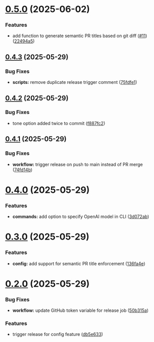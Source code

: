 # [0.5.0](https://github.com/MarkRabey/git-chimp/compare/v0.4.3...v0.5.0) (2025-06-02)


### Features

* add function to generate semantic PR titles based on git diff ([#11](https://github.com/MarkRabey/git-chimp/issues/11)) ([22494a5](https://github.com/MarkRabey/git-chimp/commit/22494a526e913d7ffdee11280e7893632bb1927e))

## [0.4.3](https://github.com/MarkRabey/git-chimp/compare/v0.4.2...v0.4.3) (2025-05-29)


### Bug Fixes

* **scripts:** remove duplicate release trigger comment ([75fdfe1](https://github.com/MarkRabey/git-chimp/commit/75fdfe136cc366b3bd3e45b07c1ad0dc63ed4d94))

## [0.4.2](https://github.com/MarkRabey/git-chimp/compare/v0.4.1...v0.4.2) (2025-05-29)


### Bug Fixes

* tone option added twice to commit ([f887fc2](https://github.com/MarkRabey/git-chimp/commit/f887fc2ce2e54470ca0fdc1ded3fe172d156bc97))

## [0.4.1](https://github.com/MarkRabey/git-chimp/compare/v0.4.0...v0.4.1) (2025-05-29)


### Bug Fixes

* **workflow:** trigger release on push to main instead of PR merge ([74fd14b](https://github.com/MarkRabey/git-chimp/commit/74fd14b5613f6c43cb612437d753d9a34a1fcfd9))

# [0.4.0](https://github.com/MarkRabey/git-chimp/compare/v0.3.0...v0.4.0) (2025-05-29)


### Features

* **commands:** add option to specify OpenAI model in CLI ([3d072ab](https://github.com/MarkRabey/git-chimp/commit/3d072ab020709577483cefe64f16a44c29fb2ac0))

# [0.3.0](https://github.com/MarkRabey/git-chimp/compare/v0.2.0...v0.3.0) (2025-05-29)


### Features

* **config:** add support for semantic PR title enforcement ([136fa4e](https://github.com/MarkRabey/git-chimp/commit/136fa4e67a4b8d6dd737c98df06629373e4f6a56))

# [0.2.0](https://github.com/MarkRabey/git-chimp/compare/v0.1.0...v0.2.0) (2025-05-29)


### Bug Fixes

* **workflow:** update GitHub token variable for release job ([50b315a](https://github.com/MarkRabey/git-chimp/commit/50b315ac638bb170fd1c6b077f8ac6eb621247a5))


### Features

* trigger release for config feature ([db5e633](https://github.com/MarkRabey/git-chimp/commit/db5e6335c590e4a292b8f6bec1fd6d259c168c8d))

